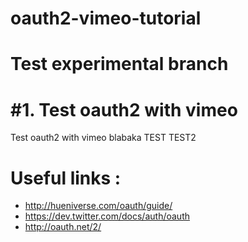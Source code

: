 oauth2-vimeo-tutorial
=====================
# Test experimental branch
#1. Test oauth2 with vimeo
=======
Test oauth2 with vimeo
blabaka
TEST
TEST2

Useful links : 
===============



- http://hueniverse.com/oauth/guide/
- https://dev.twitter.com/docs/auth/oauth
- http://oauth.net/2/

